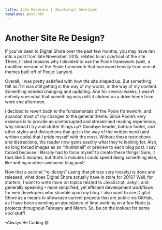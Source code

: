 ```yaml
---
title: John Foderaro | JavaScript Developer
template: post.hbt
---
```


# Another Site Re Design?

If you’ve been to Digital Shore over the past few months, you may have ran into a post from late November, 2015, related to an overhaul of the site. There, I listed reasons why I decided to use the Poole framework (well, a modified version of the Poole framework that borrowed heavily from one of themes built off of Poole: Lanyon).

Overall, I was pretty satisfied with how the site shaped up. But something felt as if it was still getting in the way of my words, in the way of my content. Something needed changing and updating. And for several weeks, I wasn’t entirely sure what that something was until it clicked on a drive home from work one afternoon.

I decided to revert back to the fundamentals of the Poole framework. and abandon most of my changes to the general theme. Since Poole’s very essence is to provide an uninterrupted and streamlined reading experience, why should I try and clutter things up? Goodbye header, bottom footer, and other styles and distractions that get in the way of the written word (and written code) that I pride myself with the most. Without these restrictions and distractions, the reader now gains exactly what they’re looking for. Also, so long forced images as an “thumbnail” or preview to each blog post. I say forced because I literally had to force myself to create these things! Sure, it took like 5 minutes, but that’s 5 minutes I could spend doing something else, like writing another awesome blog post!

Now that a second “re-design” (using that phrase very loosely) is done and released, what does Digital Shore actually have in store for 2016? Well, for starters, I want to write more on topics related to JavaScript, Jekyll, and generally speaking – more simplified, yet efficient development workflows for web developers who stumble upon my blog. I also want to use Digital Shore as a means to showcase current projects that are public via GitHub, as I have been spending an abundance of time working on a few Node.js projects throughout February and March. So, be on the lookout for some cool stuff!

-Always Be Coding 😎
